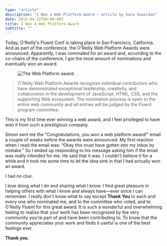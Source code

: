 ```yaml
---
type: "article"
description: "I Won a Web Platform Award — article by Sara Soueidan"
date: 2015-04-22T00:00:00Z
title: I Won A Web Platform Award
subtitle: ""
---
```


Today, O'Reilly's Fluent Conf is taking place in San Francisco, California. And as part of the conference, the O'Reilly Web Platform Awards were announced. Apparently, I was nominated for an award and, according to the co-chairs of the conference, I got the most amount of nominations and eventually won an award.

<figure>
	<img src="../../images/web-platform-award.jpg" alt="The Web Platform award.">
</figure>

<blockquote>
	O’Reilly Web Platform Awards recognize individual contributors who have demonstrated exceptional leadership, creativity, and collaboration in the development of JavaScript, HTML, CSS, and the supporting Web ecosystem. The nomination process is open to the entire web community and all entries will be judged by the Fluent program committee.
</blockquote>



This is my first time ever winning a web award, and I feel privileged to have won it from such a prestigious company.

Simon sent me the "Congratulations, you won a web platform award!" email a couple of weeks before the awards were announced. My first reaction when I read the email was: “Okay this must have gotten into my inbox by mistake.” So I ended up responding to his message asking him if the email was really intended for _me_. He said that it was. I couldn't believe it for a while and it took me some time to let the idea sink in that I had actually won an award.

I had _no clue_.

I love doing what I do and sharing what I know. I find great pleasure in helping others with what I know and always have—ever since I can remember. I really don't know what to say except __Thank You__ to each and every one who nominated me, and to the committee who voted, and to O'Reilly Fluent for this great award. It is such a wonderful and overwhelming feeling to realize that your work has been recognized by the very community you're part of and have been contributing to. To know that the community appreciates your work and finds it useful is one of the best feelings ever.

__Thank you__.



